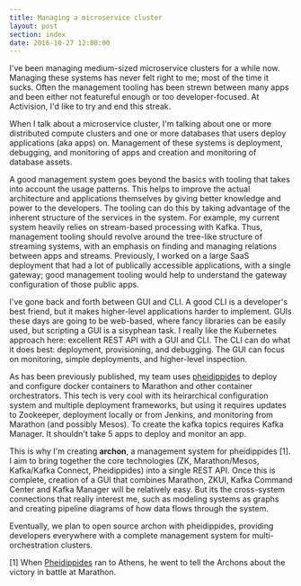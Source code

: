 ```yaml
---
title: Managing a microservice cluster
layout: post
section: index
date: 2016-10-27 12:00:00
---
```


I've been managing medium-sized microservice clusters for a while now. Managing these systems has never felt right to me; most of the time it sucks. Often the management tooling has been strewn between many apps and been either not featureful enough or too developer-focused. At Activision, I'd like to try and end this streak.

<!--break-->

When I talk about a microservice cluster, I'm talking about one or more distributed compute clusters and one or more databases that users deploy applications (aka apps) on. Management of these systems is deployment, debugging, and monitoring of apps and creation and monitoring of database assets.

A good management system goes beyond the basics with tooling that takes into account the usage patterns. This helps to improve the actual architecture and applications themselves by giving better knowledge and power to the developers. The tooling can do this by taking advantage of the inherent structure of the services in the system. For example, my current system heavily relies on stream-based processing with Kafka. Thus, management tooling should revolve around the tree-like structure of streaming systems, with an emphasis on finding and managing relations between apps and streams. Previously, I worked on a large SaaS deployment that had a lot of publically accessible applications, with a single gateway; good management tooling would help to understand the gateway configuration of those public apps.

I've gone back and forth between GUI and CLI. A good CLI is a developer's best friend, but it makes higher-level applications harder to implement. GUIs these days are going to be web-based, where fancy libraries can be easily used, but scripting a GUI is a sisyphean task. I really like the Kubernetes approach here: excellent REST API with a GUI and CLI. The CLI can do what it does best: deployment, provisioning, and debugging. The GUI can focus on monitoring, simple deployments, and higher-level inspection.

As has been previously published, my team uses [pheidippides](http://activisiongamescience.github.io/2016/05/26/Pheidippides-part-1/) to deploy and configure docker containers to Marathon and other container orchestrators. This tech is very cool with its heirarchical configuration system and multiple deployment frameworks, but using it requires updates to Zookeeper, deployment locally or from Jenkins, and monitoring from Marathon (and possibly Mesos). To create the kafka topics requires Kafka Manager. It shouldn't take 5 apps to deploy and monitor an app.

This is why I'm creating **archon**, a management system for pheidippides [1]. I aim to bring together the core technologies (ZK, Marathon/Mesos, Kafka/Kafka Connect, Pheidippides) into a single REST API. Once this is complete, creation of a GUI that combines Marathon, ZKUI, Kafka Command Center and Kafka Manager will be relatively easy. But its the cross-system connections that really interest me, such as modeling systems as graphs and creating pipeline diagrams of how data flows through the system.

Eventually, we plan to open source archon with pheidippides, providing developers everywhere with a complete management system for multi-orchestration clusters.

[1] When [Pheidippides](https://en.wikipedia.org/wiki/Pheidippides) ran to Athens, he went to tell the Archons about the victory in battle at Marathon.
